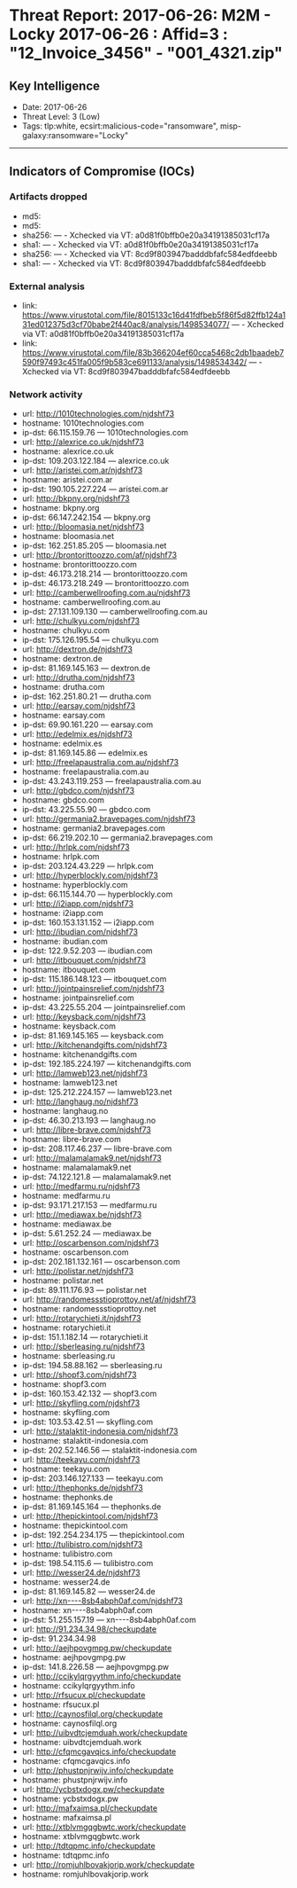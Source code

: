 # Threat Report: 2017-06-26: M2M -  Locky 2017-06-26 : Affid=3 : "12_Invoice_3456" - "001_4321.zip"


## Key Intelligence
* Date: 2017-06-26
* Threat Level: 3 (Low)
* Tags: tlp:white, ecsirt:malicious-code="ransomware", misp-galaxy:ransomware="Locky"

---

## Indicators of Compromise (IOCs)
### Artifacts dropped
* md5: <md5>
* md5: <md5>
* sha256: <sha256> — - Xchecked via VT: a0d81f0bffb0e20a34191385031cf17a
* sha1: <sha1> — - Xchecked via VT: a0d81f0bffb0e20a34191385031cf17a
* sha256: <sha256> — - Xchecked via VT: 8cd9f803947badddbfafc584edfdeebb
* sha1: <sha1> — - Xchecked via VT: 8cd9f803947badddbfafc584edfdeebb

### External analysis
* link: https://www.virustotal.com/file/8015133c16d41fdfbeb5f86f5d82ffb124a131ed012375d3cf70babe2f440ac8/analysis/1498534077/ — - Xchecked via VT: a0d81f0bffb0e20a34191385031cf17a
* link: https://www.virustotal.com/file/83b366204ef60cca5468c2db1baadeb7590f97493c451fa005f9b583ce691133/analysis/1498534342/ — - Xchecked via VT: 8cd9f803947badddbfafc584edfdeebb

### Network activity
* url: http://1010technologies.com/njdshf73
* hostname: 1010technologies.com
* ip-dst: 66.115.159.76 — 1010technologies.com
* url: http://alexrice.co.uk/njdshf73
* hostname: alexrice.co.uk
* ip-dst: 109.203.122.184 — alexrice.co.uk
* url: http://aristei.com.ar/njdshf73
* hostname: aristei.com.ar
* ip-dst: 190.105.227.224 — aristei.com.ar
* url: http://bkpny.org/njdshf73
* hostname: bkpny.org
* ip-dst: 66.147.242.154 — bkpny.org
* url: http://bloomasia.net/njdshf73
* hostname: bloomasia.net
* ip-dst: 162.251.85.205 — bloomasia.net
* url: http://brontorittoozzo.com/af/njdshf73
* hostname: brontorittoozzo.com
* ip-dst: 46.173.218.214 — brontorittoozzo.com
* ip-dst: 46.173.218.249 — brontorittoozzo.com
* url: http://camberwellroofing.com.au/njdshf73
* hostname: camberwellroofing.com.au
* ip-dst: 27.131.109.130 — camberwellroofing.com.au
* url: http://chulkyu.com/njdshf73
* hostname: chulkyu.com
* ip-dst: 175.126.195.54 — chulkyu.com
* url: http://dextron.de/njdshf73
* hostname: dextron.de
* ip-dst: 81.169.145.163 — dextron.de
* url: http://drutha.com/njdshf73
* hostname: drutha.com
* ip-dst: 162.251.80.21 — drutha.com
* url: http://earsay.com/njdshf73
* hostname: earsay.com
* ip-dst: 69.90.161.220 — earsay.com
* url: http://edelmix.es/njdshf73
* hostname: edelmix.es
* ip-dst: 81.169.145.86 — edelmix.es
* url: http://freelapaustralia.com.au/njdshf73
* hostname: freelapaustralia.com.au
* ip-dst: 43.243.119.253 — freelapaustralia.com.au
* url: http://gbdco.com/njdshf73
* hostname: gbdco.com
* ip-dst: 43.225.55.90 — gbdco.com
* url: http://germania2.bravepages.com/njdshf73
* hostname: germania2.bravepages.com
* ip-dst: 66.219.202.10 — germania2.bravepages.com
* url: http://hrlpk.com/njdshf73
* hostname: hrlpk.com
* ip-dst: 203.124.43.229 — hrlpk.com
* url: http://hyperblockly.com/njdshf73
* hostname: hyperblockly.com
* ip-dst: 66.115.144.70 — hyperblockly.com
* url: http://i2iapp.com/njdshf73
* hostname: i2iapp.com
* ip-dst: 160.153.131.152 — i2iapp.com
* url: http://ibudian.com/njdshf73
* hostname: ibudian.com
* ip-dst: 122.9.52.203 — ibudian.com
* url: http://itbouquet.com/njdshf73
* hostname: itbouquet.com
* ip-dst: 115.186.148.123 — itbouquet.com
* url: http://jointpainsrelief.com/njdshf73
* hostname: jointpainsrelief.com
* ip-dst: 43.225.55.204 — jointpainsrelief.com
* url: http://keysback.com/njdshf73
* hostname: keysback.com
* ip-dst: 81.169.145.165 — keysback.com
* url: http://kitchenandgifts.com/njdshf73
* hostname: kitchenandgifts.com
* ip-dst: 192.185.224.197 — kitchenandgifts.com
* url: http://lamweb123.net/njdshf73
* hostname: lamweb123.net
* ip-dst: 125.212.224.157 — lamweb123.net
* url: http://langhaug.no/njdshf73
* hostname: langhaug.no
* ip-dst: 46.30.213.193 — langhaug.no
* url: http://libre-brave.com/njdshf73
* hostname: libre-brave.com
* ip-dst: 208.117.46.237 — libre-brave.com
* url: http://malamalamak9.net/njdshf73
* hostname: malamalamak9.net
* ip-dst: 74.122.121.8 — malamalamak9.net
* url: http://medfarmu.ru/njdshf73
* hostname: medfarmu.ru
* ip-dst: 93.171.217.153 — medfarmu.ru
* url: http://mediawax.be/njdshf73
* hostname: mediawax.be
* ip-dst: 5.61.252.24 — mediawax.be
* url: http://oscarbenson.com/njdshf73
* hostname: oscarbenson.com
* ip-dst: 202.181.132.161 — oscarbenson.com
* url: http://polistar.net/njdshf73
* hostname: polistar.net
* ip-dst: 89.111.176.93 — polistar.net
* url: http://randomessstioprottoy.net/af/njdshf73
* hostname: randomessstioprottoy.net
* url: http://rotarychieti.it/njdshf73
* hostname: rotarychieti.it
* ip-dst: 151.1.182.14 — rotarychieti.it
* url: http://sberleasing.ru/njdshf73
* hostname: sberleasing.ru
* ip-dst: 194.58.88.162 — sberleasing.ru
* url: http://shopf3.com/njdshf73
* hostname: shopf3.com
* ip-dst: 160.153.42.132 — shopf3.com
* url: http://skyfling.com/njdshf73
* hostname: skyfling.com
* ip-dst: 103.53.42.51 — skyfling.com
* url: http://stalaktit-indonesia.com/njdshf73
* hostname: stalaktit-indonesia.com
* ip-dst: 202.52.146.56 — stalaktit-indonesia.com
* url: http://teekayu.com/njdshf73
* hostname: teekayu.com
* ip-dst: 203.146.127.133 — teekayu.com
* url: http://thephonks.de/njdshf73
* hostname: thephonks.de
* ip-dst: 81.169.145.164 — thephonks.de
* url: http://thepickintool.com/njdshf73
* hostname: thepickintool.com
* ip-dst: 192.254.234.175 — thepickintool.com
* url: http://tulibistro.com/njdshf73
* hostname: tulibistro.com
* ip-dst: 198.54.115.6 — tulibistro.com
* url: http://wesser24.de/njdshf73
* hostname: wesser24.de
* ip-dst: 81.169.145.82 — wesser24.de
* url: http://xn----8sb4abph0af.com/njdshf73
* hostname: xn----8sb4abph0af.com
* ip-dst: 51.255.157.19 — xn----8sb4abph0af.com
* url: http://91.234.34.98/checkupdate
* ip-dst: 91.234.34.98
* url: http://aejhpovgmpg.pw/checkupdate
* hostname: aejhpovgmpg.pw
* ip-dst: 141.8.226.58 — aejhpovgmpg.pw
* url: http://ccikylqrgyythm.info/checkupdate
* hostname: ccikylqrgyythm.info
* url: http://rfsucux.pl/checkupdate
* hostname: rfsucux.pl
* url: http://caynosfilql.org/checkupdate
* hostname: caynosfilql.org
* url: http://uibvdtcjemduah.work/checkupdate
* hostname: uibvdtcjemduah.work
* url: http://cfqmcgavqics.info/checkupdate
* hostname: cfqmcgavqics.info
* url: http://phustpnjrwijv.info/checkupdate
* hostname: phustpnjrwijv.info
* url: http://ycbstxdogx.pw/checkupdate
* hostname: ycbstxdogx.pw
* url: http://mafxaimsa.pl/checkupdate
* hostname: mafxaimsa.pl
* url: http://xtblvmgqgbwtc.work/checkupdate
* hostname: xtblvmgqgbwtc.work
* url: http://tdtqpmc.info/checkupdate
* hostname: tdtqpmc.info
* url: http://romjuhlbovakjorip.work/checkupdate
* hostname: romjuhlbovakjorip.work
